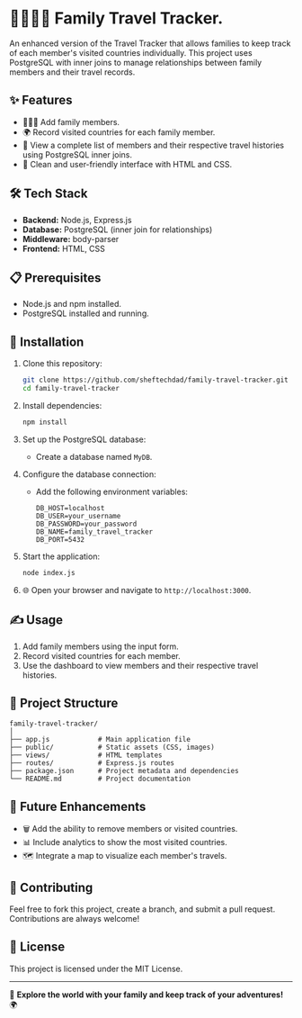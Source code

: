 # 👨‍👩‍👧‍👦 Family Travel Tracker.

An enhanced version of the Travel Tracker that allows families to keep track of each member's visited countries individually. This project uses PostgreSQL with inner joins to manage relationships between family members and their travel records.  

## ✨ Features  
- 🧑‍🤝‍🧑 Add family members.  
- 🌍 Record visited countries for each family member.  
- 🔄 View a complete list of members and their respective travel histories using PostgreSQL inner joins.  
- 🎨 Clean and user-friendly interface with HTML and CSS.  

## 🛠️ Tech Stack  
- **Backend:** Node.js, Express.js  
- **Database:** PostgreSQL (inner join for relationships)  
- **Middleware:** body-parser  
- **Frontend:** HTML, CSS  

## 📋 Prerequisites  
- Node.js and npm installed.  
- PostgreSQL installed and running.  

## 🔧 Installation  

1. Clone this repository:  
   ```bash  
   git clone https://github.com/sheftechdad/family-travel-tracker.git  
   cd family-travel-tracker  
   ```  

2. Install dependencies:  
   ```bash  
   npm install  
   ```  

3. Set up the PostgreSQL database:  
   - Create a database named `MyDB`.  
   

4. Configure the database connection:  
  
   - Add the following environment variables:  
     ```plaintext  
     DB_HOST=localhost  
     DB_USER=your_username  
     DB_PASSWORD=your_password  
     DB_NAME=family_travel_tracker  
     DB_PORT=5432  
     ```  

5. Start the application:  
   ```bash  
   node index.js  
   ```  

6. 🌐 Open your browser and navigate to `http://localhost:3000`.  

## ✍️ Usage  
1. Add family members using the input form.  
2. Record visited countries for each member.  
3. Use the dashboard to view members and their respective travel histories.  

## 📂 Project Structure  
```
family-travel-tracker/  
│  
├── app.js            # Main application file  
├── public/           # Static assets (CSS, images)  
├── views/            # HTML templates  
├── routes/           # Express.js routes  
├── package.json      # Project metadata and dependencies  
└── README.md         # Project documentation  
```  

## 🌟 Future Enhancements  
- 🗑️ Add the ability to remove members or visited countries.  
- 📊 Include analytics to show the most visited countries.  
- 🗺️ Integrate a map to visualize each member's travels.  

## 🤝 Contributing  
Feel free to fork this project, create a branch, and submit a pull request. Contributions are always welcome!  

## 📜 License  
This project is licensed under the MIT License.  

---  

🎉 **Explore the world with your family and keep track of your adventures!** 🌍  

